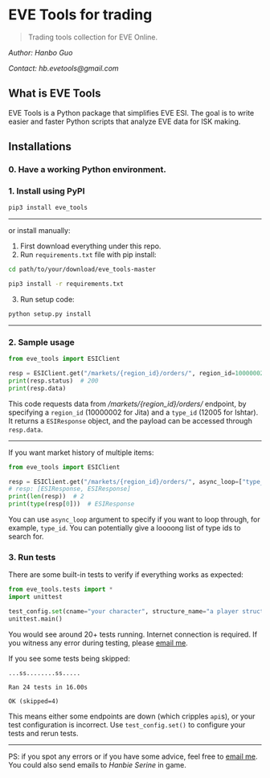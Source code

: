# EVE Tools for trading

> Trading tools collection for EVE Online.

_Author: Hanbo Guo_

_Contact: hb.evetools@gmail.com_


## What is EVE Tools

EVE Tools is a Python package that simplifies EVE ESI. The goal is to write easier and faster Python scripts that analyze EVE data for ISK making. 

## Installations

### 0. Have a working Python environment. 
### 1. Install using PyPI
```sh
pip3 install eve_tools
```
-----
or install manually:

1. First download everything under this repo.
2. Run `requirements.txt` file with pip install:
```sh
cd path/to/your/download/eve_tools-master

pip3 install -r requirements.txt
```
3. Run setup code:
```sh
python setup.py install
```
-----
### 2. Sample usage

```python
from eve_tools import ESIClient

resp = ESIClient.get("/markets/{region_id}/orders/", region_id=10000002, type_id=12005)
print(resp.status)  # 200
print(resp.data)
```

This code requests data from _/markets/{region_id}/orders/_ endpoint, by specifying a `region_id` (10000002 for Jita) and a `type_id` (12005 for Ishtar).
It returns a ``ESIResponse`` object, and the payload can be accessed through ``resp.data``.

----

If you want market history of multiple items:

```python
from eve_tools import ESIClient

resp = ESIClient.get("/markets/{region_id}/orders/", async_loop=["type_id"], region_id=10000002, type_id=[12005, 1405])
# resp: [ESIResponse, ESIResponse]
print(len(resp))  # 2
print(type(resp[0]))  # ESIResponse
```

You can use ``async_loop`` argument to specify if you want to loop through, for example, `type_id`. You can potentially give a loooong list of type ids to search for. 

### 3. Run tests

There are some built-in tests to verify if everything works as expected:
```python
from eve_tools.tests import *
import unittest

test_config.set(cname="your character", structure_name="a player structure that you have docking access")
unittest.main()
```

You would see around 20+ tests running. Internet connection is required.
If you witness any error during testing, please [email me](hb.evetools@gmail.com). 

If you see some tests being skipped: 
```
...ss........ss.....

Ran 24 tests in 16.00s

OK (skipped=4)
```
This means either some endpoints are down (which cripples ``api``s), or your test configuration is incorrect. Use ``test_config.set()`` to configure your tests and rerun tests. 

----

PS: if you spot any errors or if you have some advice, feel free to [email me](hb.evetools@gmail.com). You could also send emails to _Hanbie Serine_ in game.
